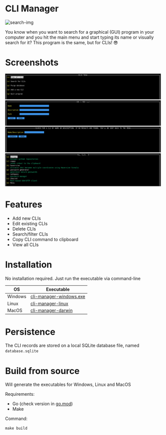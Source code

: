 # CLI Manager

![search-img](search-img.gif)

You know when you want to search for a graphical (GUI) program in your computer and you hit the main menu and start typing its name or visually search for it? This program is the same, but for CLIs! 😎

# Screenshots
![main](screenshots/main.png)
![add](screenshots/add.png)
![search](screenshots/search.png)
![view](screenshots/view.png)


# Features

* Add new CLIs
* Edit existing CLIs
* Delete CLIs
* Search/filter CLIs
* Copy CLI command to clipboard
* View all CLIs

# Installation
No installation required. Just run the executable via command-line

|OS|Executable|
|--|--|
|Windows|[cli-manager-windows.exe](cli-manager-windows.exe)|
|Linux|[cli-manager-linux](cli-manager-linux)|
|MacOS|[cli-manager-darwin](cli-manager-darwin)|

# Persistence
The CLI records are stored on a local SQLite database file, named `database.sqlite`

# Build from source
Will generate the executables for Windows, Linux and MacOS

Requirements:

* Go (check version in [go.mod](go.mod))
* Make

Command:

    make build